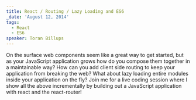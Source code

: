 ```yaml
---
title: React / Routing / Lazy Loading and ES6
_date: 'August 12, 2014'
tags:
  - React
  - ES6
speaker: Toran Billups
---
```


On the surface web components seem like a great way to get started, but as
your JavaScript application grows how do you compose them together in a
maintainable way? How can you add client side routing to keep your application
from breaking the web? What about lazy loading entire modules inside your
application on the fly? Join me for a live coding session where I show all the
above incrementally by building out a JavaScript application with react and the
react-router!
